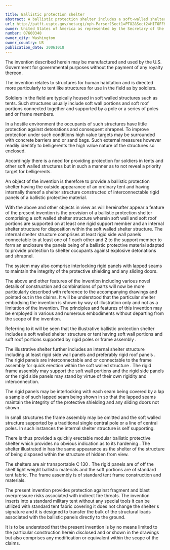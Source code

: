 ```yaml
---

title: Ballistic protection shelter
abstract: A ballistic protection shelter includes a soft-walled shelter structure wherein soft wall and soft roof portions are supported on at least one rigid support member, and an internal shelter structure for disposition within the soft-walled shelter structure. The internal shelter structure includes at least rigid side wall panels connectable to each other to form an enclosure. The panels are of a ballistic protective material adapted to provide protection to shelter occupants against explosive detonations and shrapnel.
url: http://patft.uspto.gov/netacgi/nph-Parser?Sect1=PTO2&Sect2=HITOFF&p=1&u=%2Fnetahtml%2FPTO%2Fsearch-adv.htm&r=1&f=G&l=50&d=PALL&S1=07600348&OS=07600348&RS=07600348
owner: United States of America as represented by the Secretary of the Army
number: 07600348
owner_city: Washington
owner_country: US
publication_date: 20061018
---
```

The invention described herein may be manufactured and used by the U.S. Government for governmental purposes without the payment of any royalty thereon.

The invention relates to structures for human habitation and is directed more particularly to tent like structures for use in the field as by soldiers.

Soldiers in the field are typically housed in soft walled structures such as tents. Such structures usually include soft wall portions and soft roof portions connected together and supported by a pole or a series of poles and or frame members.

In a hostile environment the occupants of such structures have little protection against detonations and consequent shrapnel. To improve protection under such conditions high value targets may be surrounded with concrete barriers and or sand bags. Such external measures however readily identify to belligerents the high value nature of the structures so enclosed.

Accordingly there is a need for providing protection for soldiers in tents and other soft walled structures but in such a manner as to not reveal a priority target for belligerents.

An object of the invention is therefore to provide a ballistic protection shelter having the outside appearance of an ordinary tent and having internally thereof a shelter structure constructed of interconnectable rigid panels of a ballistic protective material.

With the above and other objects in view as will hereinafter appear a feature of the present invention is the provision of a ballistic protection shelter comprising a soft walled shelter structure wherein soft wall and soft roof portions are supported on at least one rigid support member and an internal shelter structure for disposition within the soft walled shelter structure. The internal shelter structure comprises at least rigid side wall panels connectable to at least one of 1 each other and 2 to the support member to form an enclosure the panels being of a ballistic protective material adapted to provide protection to shelter occupants against explosive detonations and shrapnel.

The system may also comprise interlocking rigid panels with lapped seams to maintain the integrity of the protective shielding and any sliding doors.

The above and other features of the invention including various novel details of construction and combinations of parts will now be more particularly described with reference to the accompanying drawings and pointed out in the claims. It will be understood that the particular shelter embodying the invention is shown by way of illustration only and not as a limitation of the invention. The principles and features of this invention may be employed in various and numerous embodiments without departing from the scope of the invention.

Referring to it will be seen that the illustrative ballistic protection shelter includes a soft walled shelter structure or tent having soft wall portions and soft roof portions supported by rigid poles or frame assembly .

The illustrative shelter further includes an internal shelter structure including at least rigid side wall panels and preferably rigid roof panels . The rigid panels are interconnectable and or connectable to the frame assembly for quick erection within the soft walled structure . The rigid frame assembly may support the soft wall portions and the rigid side panels or the rigid side panels may stand by virtue of their own rigidity and interconnection.

The rigid panels may be interlocking with each seam being covered by a lap a sample of such lapped seam being shown in so that the lapped seams maintain the integrity of the protective shielding and any sliding doors not shown .

In small structures the frame assembly may be omitted and the soft walled structure supported by a traditional single central pole or a line of central poles. In such instances the internal shelter structure is self supporting.

There is thus provided a quickly erectable modular ballistic protective shelter which provides no obvious indication as to its hardening . The shelter illustrated in has the same appearance as the shelter of the structure of being disposed within the structure of hidden from view.

The shelters are air transportable C 130 . The rigid panels are of off the shelf light weight ballistic materials and the soft portions are of standard tent fabric. The frame assembly is of standard tent frame construction and materials.

The present invention provides protection against fragment and blast overpressure risks associated with indirect fire threats. The invention inserts into a standard military tent without any special tools it can be utilized with standard tent fabric covering it does not change the shelter s signature and it is designed to transfer the bulk of the structural loads associated with the ballistic panels directly to the ground.

It is to be understood that the present invention is by no means limited to the particular construction herein disclosed and or shown in the drawings but also comprises any modification or equivalent within the scope of the claims.

